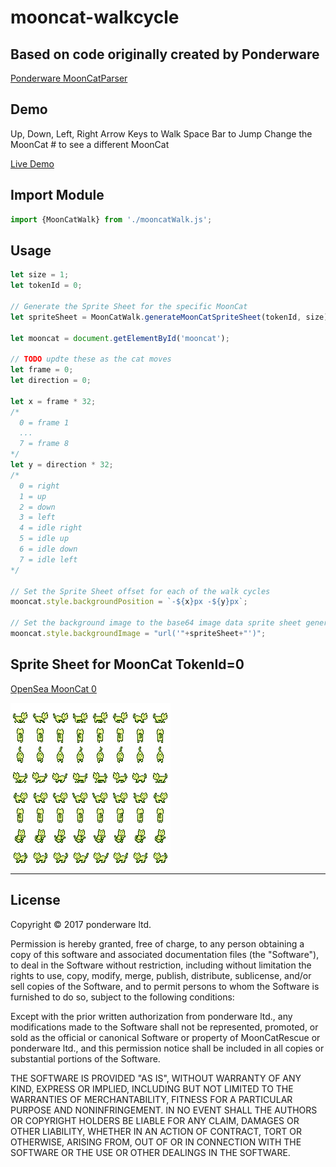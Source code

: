 # mooncat-walkcycle

## Based on code originally created by Ponderware
[Ponderware MoonCatParser](https://github.com/ponderware/mooncatparser)

## Demo

Up, Down, Left, Right Arrow Keys to Walk
Space Bar to Jump
Change the MoonCat # to see a different MoonCat

[Live Demo](https://vinny-888.github.io/mooncat-walkcycle/index.html)

## Import Module

```javascript
import {MoonCatWalk} from './mooncatWalk.js';
```

## Usage

```javascript
let size = 1;
let tokenId = 0;

// Generate the Sprite Sheet for the specific MoonCat
let spriteSheet = MoonCatWalk.generateMoonCatSpriteSheet(tokenId, size);

let mooncat = document.getElementById('mooncat');

// TODO updte these as the cat moves 
let frame = 0;
let direction = 0;

let x = frame * 32;
/*
  0 = frame 1
  ...
  7 = frame 8
*/
let y = direction * 32;
/*
  0 = right
  1 = up
  2 = down
  3 = left
  4 = idle right
  5 = idle up
  6 = idle down
  7 = idle left
*/

// Set the Sprite Sheet offset for each of the walk cycles
mooncat.style.backgroundPosition = `-${x}px -${y}px`;

// Set the background image to the base64 image data sprite sheet generated above
mooncat.style.backgroundImage = "url('"+spriteSheet+"')";
```

## Sprite Sheet for MoonCat TokenId=0

[OpenSea MoonCat 0](https://opensea.io/assets/0xc3f733ca98e0dad0386979eb96fb1722a1a05e69/0)

![0.png](/images/0.png?raw=true "0.png")

-----

## License

Copyright © 2017 ponderware ltd.

Permission is hereby granted, free of charge, to any person obtaining a copy of this software and associated documentation files (the "Software"), to deal in the Software without restriction, including without limitation the rights to use, copy, modify, merge, publish, distribute, sublicense, and/or sell copies of the Software, and to permit persons to whom the Software is furnished to do so, subject to the following conditions:

Except with the prior written authorization from ponderware ltd., any modifications made to the Software shall not be represented, promoted, or sold as the official or canonical Software or property of MoonCatRescue or ponderware ltd., and this permission notice shall be included in all copies or substantial portions of the Software.

THE SOFTWARE IS PROVIDED "AS IS", WITHOUT WARRANTY OF ANY KIND, EXPRESS OR IMPLIED, INCLUDING BUT NOT LIMITED TO THE WARRANTIES OF MERCHANTABILITY, FITNESS FOR A PARTICULAR PURPOSE AND NONINFRINGEMENT. IN NO EVENT SHALL THE AUTHORS OR COPYRIGHT HOLDERS BE LIABLE FOR ANY CLAIM, DAMAGES OR OTHER LIABILITY, WHETHER IN AN ACTION OF CONTRACT, TORT OR OTHERWISE, ARISING FROM, OUT OF OR IN CONNECTION WITH THE SOFTWARE OR THE USE OR OTHER DEALINGS IN THE SOFTWARE.

